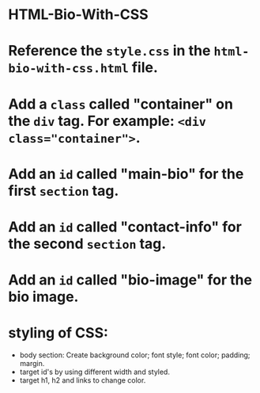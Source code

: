 # HTML-Bio-With-CSS

# Reference the `style.css` in the `html-bio-with-css.html` file.

# Add a `class` called "container" on the `div` tag. For example: `<div class="container">`.

# Add an `id` called "main-bio" for the first `section` tag.

# Add an `id` called "contact-info" for the second `section` tag.

# Add an `id` called "bio-image" for the bio image.

# styling of CSS:
 * body section: Create background color; font style; font color; padding; margin.
 * target id's by using different width and styled.
 * target h1, h2 and links to change color.
  
